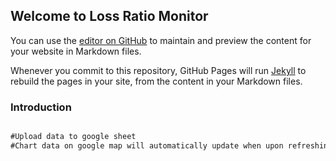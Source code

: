 ## Welcome to Loss Ratio Monitor

You can use the [editor on GitHub](https://github.com/jzhnbg105/LossRatioMonitor/edit/master/README.md) to maintain and preview the content for your website in Markdown files.

Whenever you commit to this repository, GitHub Pages will run [Jekyll](https://jekyllrb.com/) to rebuild the pages in your site, from the content in your Markdown files.

### Introduction

```markdown

#Upload data to google sheet
#Chart data on google map will automatically update when upon refreshing the webpage
